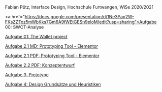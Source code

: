 Fabian Pütz, Interface Design, Hochschule Furtwangen, WiSe 2020/2021

<a href="https://docs.google.com/presentation/d/1Ne3Paq2W-FKsZZToz5mWbKks7Gm6A9fWEtGESn9eIoM/edit?usp=sharing"<Aufgabe 00: SWOT-Analyse</a>

<a href="IFD Aufgabe 1.pdf">Aufgabe 01: The Wallet project</a>

<a href="Interface Design Aufgabe 2.1.txt">Aufgabe 2.1 MD: Prototyping Tool - Elementor</a>

<a href="Aufgabe 2 IFD.pdf">Aufgabe 2.1 PDF: Prototyping Tool - Elementor</a>

<a href="IFD Aufgabe 2.2.pdf">Aufgabe 2.2 PDF: Konzeptentwurf<a/>
  
<a href="https://1p8w4f.axshare.com"> Aufgabe 3: Prototype<a/>
  
<a href="https://drive.google.com/file/d/1lfqvaGuaSpGQ1FOYGlRF2wEinG9fcumE/view?usp=sharing"> Aufgabe 4: Design Grundsätze und Heuristiken<a/>
